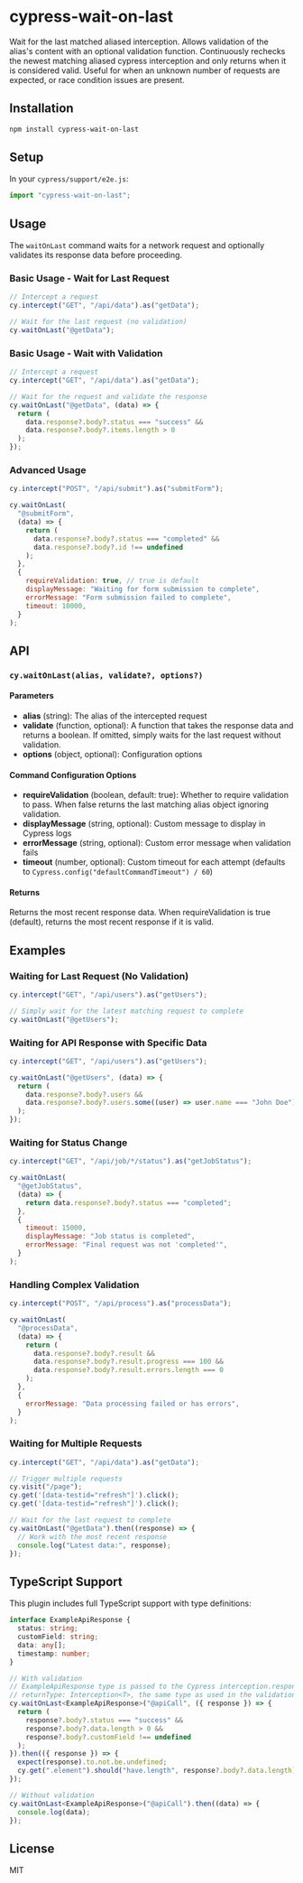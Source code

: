 # cypress-wait-on-last

Wait for the last matched aliased interception. Allows validation of the alias's content with an optional validation function. Continuously rechecks the newest matching aliased cypress interception and only returns when it is considered valid. Useful for when an unknown number of requests are expected, or race condition issues are present.

## Installation

```bash
npm install cypress-wait-on-last
```

## Setup

In your `cypress/support/e2e.js`:

```javascript
import "cypress-wait-on-last";
```

## Usage

The `waitOnLast` command waits for a network request and optionally validates its response data before proceeding.

### Basic Usage - Wait for Last Request

```javascript
// Intercept a request
cy.intercept("GET", "/api/data").as("getData");

// Wait for the last request (no validation)
cy.waitOnLast("@getData");
```

### Basic Usage - Wait with Validation

```javascript
// Intercept a request
cy.intercept("GET", "/api/data").as("getData");

// Wait for the request and validate the response
cy.waitOnLast("@getData", (data) => {
  return (
    data.response?.body?.status === "success" &&
    data.response?.body?.items.length > 0
  );
});
```

### Advanced Usage

```javascript
cy.intercept("POST", "/api/submit").as("submitForm");

cy.waitOnLast(
  "@submitForm",
  (data) => {
    return (
      data.response?.body?.status === "completed" &&
      data.response?.body?.id !== undefined
    );
  },
  {
    requireValidation: true, // true is default
    displayMessage: "Waiting for form submission to complete",
    errorMessage: "Form submission failed to complete",
    timeout: 10000,
  }
);
```

## API

### `cy.waitOnLast(alias, validate?, options?)`

#### Parameters

- **alias** (string): The alias of the intercepted request
- **validate** (function, optional): A function that takes the response data and returns a boolean. If omitted, simply waits for the last request without validation.
- **options** (object, optional): Configuration options

#### Command Configuration Options

- **requireValidation** (boolean, default: true): Whether to require validation to pass. When false returns the last matching alias object ignoring validation.
- **displayMessage** (string, optional): Custom message to display in Cypress logs
- **errorMessage** (string, optional): Custom error message when validation fails
- **timeout** (number, optional): Custom timeout for each attempt (defaults to `Cypress.config("defaultCommandTimeout") / 60`)

#### Returns

Returns the most recent response data. When requireValidation is true (default), returns the most recent response if it is valid.

## Examples

### Waiting for Last Request (No Validation)

```javascript
cy.intercept("GET", "/api/users").as("getUsers");

// Simply wait for the latest matching request to complete
cy.waitOnLast("@getUsers");
```

### Waiting for API Response with Specific Data

```javascript
cy.intercept("GET", "/api/users").as("getUsers");

cy.waitOnLast("@getUsers", (data) => {
  return (
    data.response?.body?.users &&
    data.response?.body?.users.some((user) => user.name === "John Doe")
  );
});
```

### Waiting for Status Change

```javascript
cy.intercept("GET", "/api/job/*/status").as("getJobStatus");

cy.waitOnLast(
  "@getJobStatus",
  (data) => {
    return data.response?.body?.status === "completed";
  },
  {
    timeout: 15000,
    displayMessage: "Job status is completed",
    errorMessage: "Final request was not 'completed'",
  }
);
```

### Handling Complex Validation

```javascript
cy.intercept("POST", "/api/process").as("processData");

cy.waitOnLast(
  "@processData",
  (data) => {
    return (
      data.response?.body?.result &&
      data.response?.body?.result.progress === 100 &&
      data.response?.body?.result.errors.length === 0
    );
  },
  {
    errorMessage: "Data processing failed or has errors",
  }
);
```

### Waiting for Multiple Requests

```javascript
cy.intercept("GET", "/api/data").as("getData");

// Trigger multiple requests
cy.visit("/page");
cy.get('[data-testid="refresh"]').click();
cy.get('[data-testid="refresh"]').click();

// Wait for the last request to complete
cy.waitOnLast("@getData").then((response) => {
  // Work with the most recent response
  console.log("Latest data:", response);
});
```

## TypeScript Support

This plugin includes full TypeScript support with type definitions:

```typescript
interface ExampleApiResponse {
  status: string;
  customField: string;
  data: any[];
  timestamp: number;
}

// With validation
// ExampleApiResponse type is passed to the Cypress interception.response.body
// returnType: Interception<T>, the same type as used in the validation function.
cy.waitOnLast<ExampleApiResponse>("@apiCall", ({ response }) => {
  return (
    response?.body?.status === "success" &&
    response?.body?.data.length > 0 &&
    response?.body?.customField !== undefined
  );
}).then(({ response }) => {
  expect(response).to.not.be.undefined;
  cy.get(".element").should("have.length", response?.body?.data.length);
});

// Without validation
cy.waitOnLast<ExampleApiResponse>("@apiCall").then((data) => {
  console.log(data);
});
```

## License

MIT

